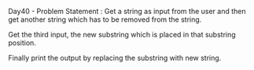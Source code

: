 Day40 - Problem Statement :  Get a string as input from the user and then get another string which has to be removed from the string.

Get the third input, the new substring which is placed in that substring position.

Finally print the output by replacing the substring with new string.
